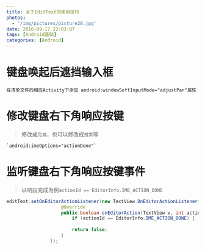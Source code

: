 ```yaml
---
title: 关于EditText的使用技巧
photos:
  - '/img/pictures/picture20.jpg'
date: 2016-09-17 22:03:07
tags: [Android基础]
categories: [Android]
---
```


<!--more-->

# 键盘唤起后遮挡输入框

```
在清单文件的相应Activity下添加 android:windowSoftInputMode="adjustPan"属性

```
# 修改键盘右下角响应按键
> 修改成`完成`，也可以修改成`搜索`等

```
`android:imeOptions="actionDone"`
```

# 监听键盘右下角响应按键事件

> 以响应完成为例`actionId == EditorInfo.IME_ACTION_DONE`

```java
editText.setOnEditorActionListener(new TextView.OnEditorActionListener() {
                    @Override
                    public boolean onEditorAction(TextView v, int actionId, KeyEvent event) {
                        if (actionId == EditorInfo.IME_ACTION_DONE) {
                            
                        return false;
                    }
                });
```
